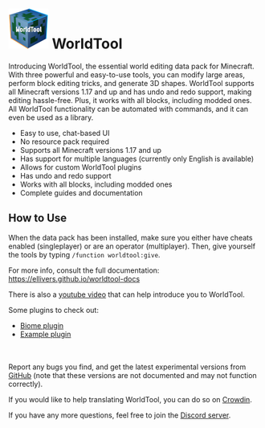 # ![[Logo]](https://raw.githubusercontent.com/Ellivers/WorldTool/master/other%20stuff/resources/logo_small.png) WorldTool

Introducing WorldTool, the essential world editing data pack for Minecraft. With three powerful and easy-to-use tools, you can modify large areas, perform block editing tricks, and generate 3D shapes. WorldTool supports all Minecraft versions 1.17 and up and has undo and redo support, making editing hassle-free. Plus, it works with all blocks, including modded ones. All WorldTool functionality can be automated with commands, and it can even be used as a library.

* Easy to use, chat-based UI
* No resource pack required
* Supports all Minecraft versions 1.17 and up
* Has support for multiple languages (currently only English is available)
* Allows for custom WorldTool plugins
* Has undo and redo support
* Works with all blocks, including modded ones
* Complete guides and documentation

## How to Use

When the data pack has been installed, make sure you either have cheats enabled (singleplayer) or are an operator (multiplayer). Then, give yourself the tools by typing `/function worldtool:give`.

For more info, consult the full documentation:<br>
https://ellivers.github.io/worldtool-docs

There is also a [youtube video](https://youtu.be/xXa6GvyabZk) that can help introduce you to WorldTool.

Some plugins to check out:
* [Biome plugin](https://github.com/Ellivers/worldtool-biome-plugin/releases)
* [Example plugin](https://github.com/Ellivers/worldtool-example-plugin/releases)

­<br>
<br>
Report any bugs you find, and get the latest experimental versions from [GitHub](https://github.com/Ellivers/WorldTool) (note that these versions are not documented and may not function correctly).

If you would like to help translating WorldTool, you can do so on [Crowdin](https://crowdin.com/project/worldtool).

If you have any more questions, feel free to join the [Discord server](https://discord.gg/jn8d4zb).
